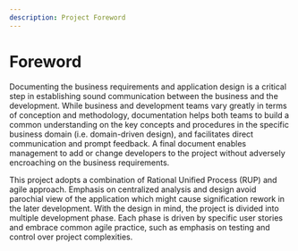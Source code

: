 ```yaml
---
description: Project Foreword
---
```


# Foreword

Documenting the business requirements and application design is a critical step in establishing sound communication between the business and the development. While business and development teams vary greatly in terms of conception and methodology, documentation helps both teams to build a common understanding on the key concepts and procedures in the specific business domain \(i.e. domain-driven design\), and facilitates direct communication and prompt feedback. A final document enables management to add or change developers to the project without adversely encroaching on the business requirements.

This project adopts a combination of Rational Unified Process \(RUP\) and agile approach. Emphasis on centralized analysis and design avoid parochial view of the application which might cause signification rework in the later development. With the design in mind, the project is divided into multiple development phase. Each phase is driven by specific user stories and embrace common agile practice, such as emphasis on testing and control over project complexities. 

